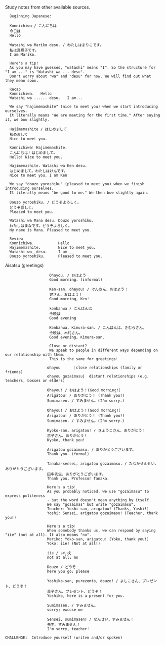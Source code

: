 Study notes from other available sources. 


      Beginning Japanese: 

      Konnichiwa / こんにちは
      今日は
      Hello
      
      Watashi wa Mariko desu. / わたしはまりこです。
      私は真理子です。
      I am Mariko.
      
      Here's a tip!
      As you may have guessed, "watashi" means "I". So the structure for "I am ..." is "Watashi wa ... desu". 
      Don't worry about "wa" and "desu" for now. We will find out what they mean soon.
      
      Recap
      Konnichiwa. 	Hello
      Watashi wa ...... desu. 	I am...
      
      We say "hajimemashite" (nice to meet you) when we start introducing ourselves. 
      It literally means "We are meeting for the first time." After saying it, we bow slightly. 
      
      Hajimemashite / はじめまして 
      初めまして 
      Nice to meet you.
      
      Konnichiwa! Hajimemashite. 
      こんにちは！はじめまして。
      Hello! Nice to meet you.
      
      Hajimemashite. Watashi wa Ken desu. 
      はじめまして。わたしはけんです。 
      Nice to meet you. I am Ken
      
      We say "douzo yoroshiku" (pleased to meet you) when we finish introducing ourselves. 
      It literally means "be good to me." We then bow slightly again.
      
      Douzo yoroshiku. / どうぞよろしく。
      どうぞ宜しく。
      Pleased to meet you.

      Watashi wa Mana desu. Douzo yoroshiku.
      わたしはまなです。どうぞよろしく。
      My name is Mana. Pleased to meet you.
      
      Review
      Konnichiwa.       	Hello
      Hajimemashite.    	Nice to meet you.
      Watashi wa__desu. 	I am __
      Douzo yoroshiku.  	Pleased to meet you.
      
Aisatsu (greetings)

                        Ohayou. / おはよう 
                        Good morning. (informal)
                        
                        Ken-san, ohayou! / けんさん、おはよう！
                        健さん、おはよう！
                        Good morning, Ken! 
                        
                        konbanwa / こんばんは 
                        今晩は
                        Good evening
                        
                        Konbanwa, Kimura-san. / こんばんは、きむらさん。
                        今晩は、木村さん。
                        Good evening, Kimura-san.
                        
                        Close or distant?
                        We speak to people in different ways depending on our relationship with them.
                        This is the same for greetings! 
                        
                       ohayou      |close relationships (family or friends)
                       ohayou gozaimasu|  distant relationships (e.g. teachers, bosses or elders)
                       
                       Ohayou! / おはよう！(Good morning!)
                       Arigatou! / ありがとう！ (Thank you!)
                       Sumimasen. / すみません。(I'm sorry.)
                       
                       Ohayou! / おはよう！(Good morning!)
                       Arigatou! / ありがとう！ (Thank you!)
                       Sumimasen. / すみません。(I'm sorry.)
                       
                       Kyoko-san, arigatou! / きょうこさん、ありがとう！
                       京子さん、ありがとう！
                       Kyoko, thank you!
                       
                       Arigatou gozaimasu. / ありがとうございます。
                       Thank you. (formal)
                       
                       Tanaka-sensei, arigatou gozaimasu. / たなかせんせい、ありがとうございます。
                       田中先生、ありがとうございます。
                       Thank you, Professor Tanaka. 
                       
                       Here's a tip!
                       As you probably noticed, we use "gozaimasu" to express politeness
                       - but the word doesn't mean anything by itself. 
                       We say "gozaimas" but write "gozaimasu".
                       Teacher: Yoshi-san, arigatou! (Thanks, Yoshi!)
                       Yoshi: Sensei, arigatou gozaimasu! (Teacher, thank you!)
                       
                       Here's a tip!
                       When somebody thanks us, we can respond by saying "iie" (not at all). It also means "no".
                       Mariko: Yoko-san, arigatou! (Yoko, thank you!)
                       Yoko: iie! (Not at all!)
                       
                       iie / いいえ
                       not at all; no
                       
                       Douzo / どうぞ
                       here you go; please
                       
                       Yoshiko-san, purezento, douzo! / よしこさん、プレゼント、どうぞ！
                       良子さん、プレゼント、どうぞ！
                       Yoshiko, here is a present for you. 
                       
                       Sumimasen. / すみません。
                       sorry; excuse me
                       
                       Sensei, sumimasen! / せんせい、すみません！
                       先生、すみません！
                       I'm sorry, teacher! 
                       
    CHALLENGE:  Introduce yourself (writen and/or spoken) 
